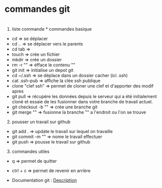 # __**commandes git**__ <h1> 


1. liste commande * commandes basique

* cd => se déplacer 
* cd .. => se déplacer vers le parents
* cd tab => 
* touch => crée un fichier
* mkdir => crée un dossier 
* rm -r "" => éfface le contenu "" 
* git init => initialise un depot git 
* cd ~/.ssh => se déplace dans un dossier cacher (ici .ssh)
* cat .ssh-pub => affiche la clée ssh publique
* clone "clef ssh" => permet de cloner une clef et d'apporter des modif apres
* git pull => récupère les données depuis le serveur qui a été initialement cloné et essaie de les fusionner dans votre branche de travail actuel.
* git checkout -b "" => crée une branche git
* git merge "" => fusionne la branche "" a l'endroit ou l'on se trouve

2. pousser un travail sur github

* git add . => update le travail sur lequel on travaille
* git commit -m "" => nome le travail effectuer 
* git push => pousse le travail sur github

3. commandes utiles

* q => permet de quitter 
* ctrl + c => permet de revenir en arrière 


* Documentation git : [Description](https://media.giphy.com/media/13CoXDiaCcCoyk/giphy.gif) 